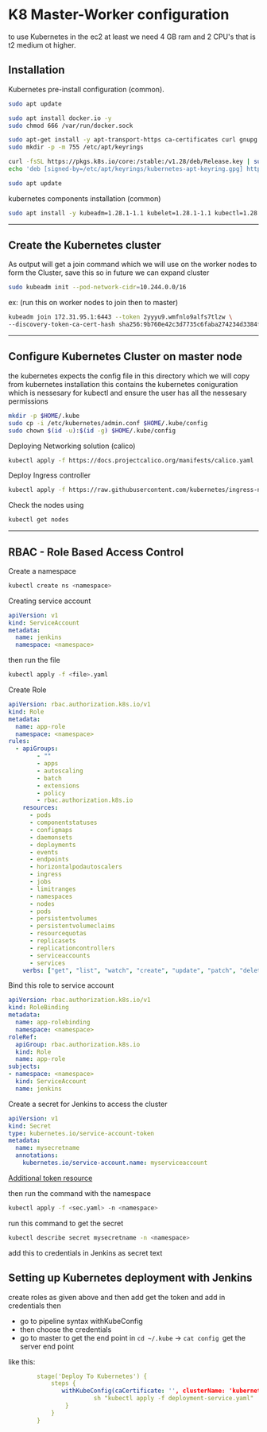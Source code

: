 # K8 Master-Worker configuration

to use Kubernetes in the ec2 at least we need 4 GB ram and 2 CPU's that is t2 medium ot higher.


## Installation

Kubernetes pre-install configuration (common).

```bash
sudo apt update

sudo apt install docker.io -y
sudo chmod 666 /var/run/docker.sock

sudo apt-get install -y apt-transport-https ca-certificates curl gnupg
sudo mkdir -p -m 755 /etc/apt/keyrings

curl -fsSL https://pkgs.k8s.io/core:/stable:/v1.28/deb/Release.key | sudo gpg --dearmor -o /etc/apt/keyrings/kubernetes-apt-keyring.gpg
echo 'deb [signed-by=/etc/apt/keyrings/kubernetes-apt-keyring.gpg] https://pkgs.k8s.io/core:/stable:/v1.28/deb/ /' | sudo tee /etc/apt/sources.list.d/kubernetes.list

sudo apt update
```
kubernetes components installation (common)

```bash 
sudo apt install -y kubeadm=1.28.1-1.1 kubelet=1.28.1-1.1 kubectl=1.28.1-1.1
```
---
## Create the Kubernetes cluster

As output will get a join command which we will use on the worker nodes to form the Cluster, save this so in future we can expand cluster
```bash
sudo kubeadm init --pod-network-cidr=10.244.0.0/16
```

ex: (run this on worker nodes to join then to master)
```bash
kubeadm join 172.31.95.1:6443 --token 2yyyu9.wmfnlo9alfs7tlzw \
--discovery-token-ca-cert-hash sha256:9b760e42c3d7735c6faba274234d3384f76c8468d70d1a254cf3e738fcbf1baf
```
--- 

## Configure Kubernetes Cluster on master node

the kubernetes expects the config file in this directory which we will copy from kubernetes installation this contains the kubernetes coniguration which is nessesary for kubectl and ensure the user has all the nessesary permissions

```bash	
mkdir -p $HOME/.kube
sudo cp -i /etc/kubernetes/admin.conf $HOME/.kube/config
sudo chown $(id -u):$(id -g) $HOME/.kube/config
```
Deploying Networking solution (calico)
	
```bash
kubectl apply -f https://docs.projectcalico.org/manifests/calico.yaml
```
	
Deploy Ingress controller
	
```bash
kubectl apply -f https://raw.githubusercontent.com/kubernetes/ingress-nginx/controller-v0.49.0/deploy/static/provider/baremetal/deploy.yaml
```
	
Check the nodes using
```bash
kubectl get nodes
```


---

	
## RBAC - Role Based Access Control
Create a namespace 
```bash
kubectl create ns <namespace>
```
Creating service account
```yaml
apiVersion: v1
kind: ServiceAccount
metadata:
  name: jenkins
  namespace: <namespace>
```
then run the file 
```bash
kubectl apply -f <file>.yaml
```
Create Role
```yaml
apiVersion: rbac.authorization.k8s.io/v1
kind: Role
metadata:
  name: app-role
  namespace: <namespace>
rules:
  - apiGroups:
        - ""
        - apps
        - autoscaling
        - batch
        - extensions
        - policy
        - rbac.authorization.k8s.io
    resources:
      - pods
      - componentstatuses
      - configmaps
      - daemonsets
      - deployments
      - events
      - endpoints
      - horizontalpodautoscalers
      - ingress
      - jobs
      - limitranges
      - namespaces
      - nodes
      - pods
      - persistentvolumes
      - persistentvolumeclaims
      - resourcequotas
      - replicasets
      - replicationcontrollers
      - serviceaccounts
      - services
    verbs: ["get", "list", "watch", "create", "update", "patch", "delete"]
```
Bind this role to service account
```yaml
apiVersion: rbac.authorization.k8s.io/v1
kind: RoleBinding
metadata:
  name: app-rolebinding
  namespace: <namespace> 
roleRef:
  apiGroup: rbac.authorization.k8s.io
  kind: Role
  name: app-role 
subjects:
- namespace: <namespace> 
  kind: ServiceAccount
  name: jenkins 
```
Create a secret for Jenkins to access the cluster
```yaml
apiVersion: v1
kind: Secret
type: kubernetes.io/service-account-token
metadata:
  name: mysecretname
  annotations:
    kubernetes.io/service-account.name: myserviceaccount

```
[Additional token resource](https://kubernetes.io/docs/reference/access-authn-authz/service-accounts-admin/#:~:text=To%20create%20a%20non%2Dexpiring,with%20that%20generated%20token%20data.)

then run the command with the namespace
```bash
kubectl apply -f <sec.yaml> -n <namespace> 
```
run this command to get the secret
```bash
kubectl describe secret mysecretname -n <namespace>
```
add this to credentials in Jenkins as secret text




## Setting up Kubernetes deployment with Jenkins 

create roles as given above and then add get the token and add in credentials then 
   - go to pipeline syntax withKubeConfig
   - then choose the credentials
   - go to master to get the end point in ```cd ~/.kube``` -> ```cat config ```get the server end point

like this:
```yaml
        stage('Deploy To Kubernetes') {
            steps {
               withKubeConfig(caCertificate: '', clusterName: 'kubernetes', contextName: '', credentialsId: 'k8-cred', namespace: 'webapps', restrictKubeConfigAccess: false, serverUrl: 'https://172.31.8.146:6443') {
                        sh "kubectl apply -f deployment-service.yaml"
                }
            }
        }
```
